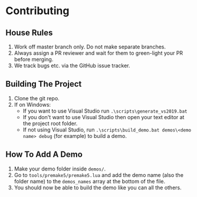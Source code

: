 # Contributing

House Rules
-----------
1. Work off master branch only.  Do not make separate branches.
2. Always assign a PR reviewer and wait for them to green-light your PR before merging.
3. We track bugs etc. via the GitHub issue tracker.


Building The Project
--------------------
1. Clone the git repo.
2. If on Windows:
	* If you want to use Visual Studio run `.\scripts\generate_vs2019.bat`
	* If you don't want to use Visual Studio then open your text editor at the project root folder.
	* If not using Visual Studio, run `.\scripts\build_demo.bat demos\<demo name> debug` (for example) to build a demo.


How To Add A Demo
-----------------
1. Make your demo folder inside `demos/`.
2. Go to `tools/premake5/premake5.lua` and add the demo name (also the folder name) to the `demos_names` array at the bottom of the file.
3. You should now be able to build the demo like you can all the others.